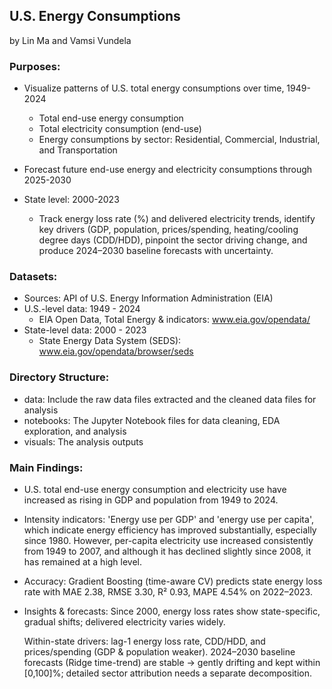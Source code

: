 ## U.S. Energy Consumptions

by Lin Ma and Vamsi Vundela 

### Purposes: 
- Visualize patterns of U.S. total energy consumptions over time, 1949-2024
    + Total end-use energy consumption
    + Total electricity consumption (end-use)
    + Energy consumptions by sector: Residential, Commercial, Industrial, and Transportation 

- Forecast future end-use energy and electricity consumptions through 2025-2030
- State level: 2000-2023
    + Track energy loss rate (%) and delivered electricity trends, identify key drivers (GDP, population, prices/spending, heating/cooling degree days (CDD/HDD), pinpoint the sector driving change, and produce 2024–2030 baseline forecasts with uncertainty.

### Datasets:
- Sources:  API of U.S. Energy Information Administration (EIA)
- U.S.-level data: 1949 - 2024
    + EIA Open Data, Total Energy & indicators: www.eia.gov/opendata/
- State-level data: 2000 - 2023
    + State Energy Data System (SEDS): www.eia.gov/opendata/browser/seds

### Directory Structure:
- data: Include the raw data files extracted and the cleaned data files for analysis
- notebooks: The Jupyter Notebook files for data cleaning, EDA exploration, and analysis
- visuals: The analysis outputs

### Main Findings:
- U.S. total end-use energy consumption and electricity use have increased as rising in GDP and population from 1949 to 2024.
- Intensity indicators: 'Energy use per GDP' and 'energy use per capita', which indicate energy efficiency has improved substantially, especially since 1980. However, per-capita electricity use increased consistently from 1949 to 2007, and although it has declined slightly since 2008, it has remained at a high level.
- Accuracy: Gradient Boosting (time-aware CV) predicts state energy loss rate with MAE 2.38, RMSE 3.30, R² 0.93, MAPE 4.54% on 2022–2023.
- Insights & forecasts: Since 2000, energy loss rates show state-specific, gradual shifts; delivered electricity varies widely.

  Within-state drivers: lag-1 energy loss rate, CDD/HDD, and prices/spending (GDP & population weaker). 2024–2030 baseline forecasts (Ridge time-trend) are stable → gently drifting and kept within [0,100]%; detailed sector attribution needs a separate decomposition.
